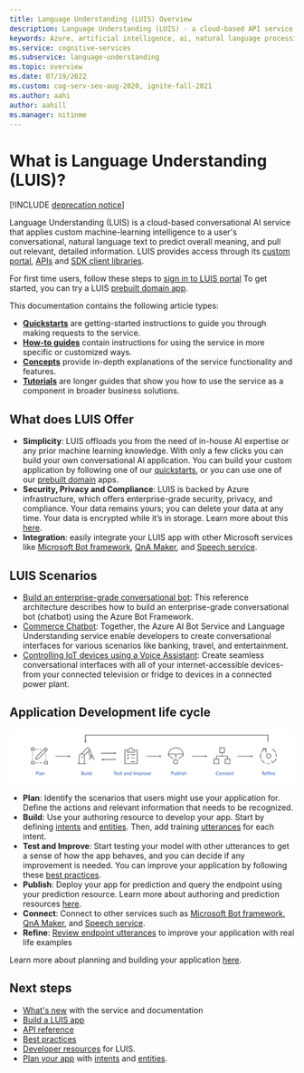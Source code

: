 ```yaml
---
title: Language Understanding (LUIS) Overview
description: Language Understanding (LUIS) - a cloud-based API service using machine-learning to conversational, natural language to predict meaning and extract information.
keywords: Azure, artificial intelligence, ai, natural language processing, nlp, natural language understanding, nlu, LUIS, conversational AI, ai chatbot, nlp ai, azure luis
ms.service: cognitive-services
ms.subservice: language-understanding
ms.topic: overview
ms.date: 07/19/2022
ms.custom: cog-serv-seo-aug-2020, ignite-fall-2021
ms.author: aahi
author: aahill
ms.manager: nitinme
---
```


# What is Language Understanding (LUIS)?

[!INCLUDE [deprecation notice](./includes/deprecation-notice.md)]

Language Understanding (LUIS) is a cloud-based conversational AI service that applies custom machine-learning intelligence to a user's conversational, natural language text to predict overall meaning, and pull out relevant, detailed information. LUIS provides access through its [custom portal](https://www.luis.ai), [APIs][endpoint-apis] and [SDK client libraries](client-libraries-rest-api.md).

For first time users, follow these steps to [sign in to LUIS portal](sign-in-luis-portal.md "sign in to LUIS portal")
To get started, you can try a LUIS [prebuilt domain app](luis-get-started-create-app.md).

This documentation contains the following article types:  

* [**Quickstarts**](luis-get-started-create-app.md) are getting-started instructions to guide you through making requests to the service.  
* [**How-to guides**](how-to/sign-in.md) contain instructions for using the service in more specific or customized ways.  
* [**Concepts**](artificial-intelligence.md) provide in-depth explanations of the service functionality and features.  
* [**Tutorials**](tutorial-intents-only.md) are longer guides that show you how to use the service as a component in broader business solutions.  

## What does LUIS Offer 

* **Simplicity**: LUIS offloads you from the need of in-house AI expertise or any prior machine learning knowledge. With only a few clicks you can build your own conversational AI application. You can build your custom application by following one of our [quickstarts](luis-get-started-create-app.md), or you can use one of our [prebuilt domain](luis-get-started-create-app.md) apps.
* **Security, Privacy and Compliance**: LUIS is backed by Azure infrastructure, which offers enterprise-grade security, privacy, and compliance. Your data remains yours; you can delete your data at any time. Your data is encrypted while it’s in storage. Learn more about this [here](https://azure.microsoft.com/support/legal/cognitive-services-compliance-and-privacy).
* **Integration**: easily integrate your LUIS app with other Microsoft services like [Microsoft Bot framework](/composer/tutorial/tutorial-luis), [QnA Maker](../QnAMaker/choose-natural-language-processing-service.md), and [Speech service](../speech-service/get-started-intent-recognition.md).


## LUIS Scenarios
* [Build an enterprise-grade conversational bot](/azure/architecture/reference-architectures/ai/conversational-bot): This reference architecture describes how to build an enterprise-grade conversational bot (chatbot) using the Azure Bot Framework.
* [Commerce Chatbot](/azure/architecture/solution-ideas/articles/commerce-chatbot): Together, the Azure AI Bot Service and Language Understanding service enable developers to create conversational interfaces for various scenarios like banking, travel, and entertainment.
* [Controlling IoT devices using a Voice Assistant](/azure/architecture/solution-ideas/articles/iot-controlling-devices-with-voice-assistant): Create seamless conversational interfaces with all of your internet-accessible devices-from your connected television or fridge to devices in a connected power plant.


## Application Development life cycle

![LUIS app development life cycle](./media/luis-overview/luis-dev-lifecycle.png "LUIS Application Develooment Lifecycle")

-	**Plan**: Identify the scenarios that users might use your application for. Define the actions and relevant information that needs to be recognized.
-	**Build**: Use your authoring resource to develop your app. Start by defining [intents](concepts/intents.md) and [entities](concepts/entities.md). Then, add training [utterances](concepts/utterances.md) for each intent. 
-	**Test and Improve**: Start testing your model with other utterances to get a sense of how the app behaves, and you can decide if any improvement is needed. You can improve your application by following these [best practices](faq.md). 
-	**Publish**: Deploy your app for prediction and query the endpoint using your prediction resource. Learn more about authoring and prediction resources [here](luis-how-to-azure-subscription.md). 
-	**Connect**: Connect to other services such as [Microsoft Bot framework](/composer/tutorial/tutorial-luis), [QnA Maker](../QnAMaker/choose-natural-language-processing-service.md), and [Speech service](../speech-service/get-started-intent-recognition.md). 
-	**Refine**: [Review endpoint utterances](how-to/improve-application.md) to improve your application with real life examples

Learn more about planning and building your application [here](concepts/application-design.md).

## Next steps

* [What's new](whats-new.md "What's new") with the service and documentation
* [Build a LUIS app](tutorial-intents-only.md)
* [API reference][endpoint-apis]
* [Best practices](faq.md)
* [Developer resources](developer-reference-resource.md "Developer resources") for LUIS.
* [Plan your app](concepts/application-design.md "Plan your app") with [intents](concepts/intents.md "intents") and [entities](concepts/entities.md "entities").

[bot-framework]: /bot-framework/
[flow]: /connectors/luis/
[authoring-apis]: https://go.microsoft.com/fwlink/?linkid=2092087
[endpoint-apis]: https://go.microsoft.com/fwlink/?linkid=2092356
[qnamaker]: https://qnamaker.ai/
